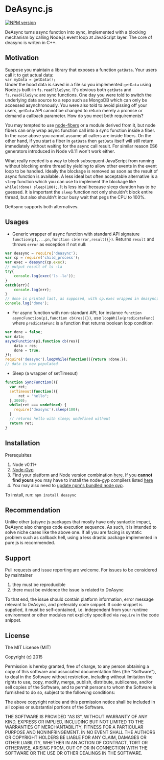 DeAsync.js
=======
[![NPM version](http://img.shields.io/npm/v/deasync.svg)](https://www.npmjs.org/package/deasync)

DeAsync turns async function into sync, implemented with a blocking mechanism by calling Node.js event loop at JavaScript layer. The core of deasync is writen in C++.


## Motivation

Suppose you maintain a library that exposes a function <code>getData</code>. Your users call it to get actual data:   
<code>var myData = getData();</code>  
Under the hood data is saved in a file so you implemented <code>getData</code> using Node.js built-in <code>fs.readFileSync</code>. It's obvious both <code>getData</code> and <code>fs.readFileSync</code> are sync functions. One day you were told to switch the underlying data source to a repo such as MongoDB which can only be accessed asynchronously. You were also told to avoid pissing off your users, <code>getData</code> API cannot be changed to return merely a promise or demand a callback parameter. How do you meet both requirements?

You may tempted to use [node-fibers](https://github.com/laverdet/node-fibers) or a module derived from it, but node fibers can only wrap async function call into a sync function inside a fiber. In the case above you cannot assume all  callers are inside fibers. On the other hand, if you start a fiber in `getData` then `getData` itself will still return immediately without waiting for the async call result. For similar reason ES6 generators introduced in Node v0.11 won't work either. 

What really needed is a way to block subsequent JavaScript from running without blocking entire thread by yielding to allow other events in the event loop to be handled. Ideally the blockage is removed as soon as the result of async function is available. A less ideal but often acceptable alternative is a `sleep` function which you can use to implement the blockage like ```while(!done) sleep(100);```. It is less ideal because sleep duration has to be guessed. It is important the `sleep` function not only shouldn't block entire thread, but also shouldn't incur busy wait that pegs the CPU to 100%. 
</small>

DeAsync supports both alternatives.



## Usages


* Generic wrapper of async function with standard API signature `function(p1,...pn,function cb(error,result){})`. Returns `result` and throws `error` as exception if not null:

```javascript
var deasync = require('deasync');
var cp = require('child_process');
var exec = deasync(cp.exec);
// output result of ls -la
try{
    console.log(exec('ls -la'));
}
catch(err){
    console.log(err);
}
// done is printed last, as supposed, with cp.exec wrapped in deasync; first without.
console.log('done');
```

* For async function with non-standard API, for instance `function asyncFunction(p1,function cb(res){})`, use `loopWhile(predicateFunc)` where `predicateFunc` is a function that returns boolean loop condition

```javascript
var done = false;
var data;
asyncFunction(p1,function cb(res){
    data = res;
    done = true;
});
require('deasync').loopWhile(function(){return !done;});
// data is now populated
```

* Sleep (a wrapper of setTimeout)

```javascript
function SyncFunction(){
  var ret;
  setTimeout(function(){
      ret = "hello";
  },3000);
  while(ret === undefined) {
    require('deasync').sleep(100);
  }
  // returns hello with sleep; undefined without
  return ret;    
}
```

## Installation
Prerequisites

1. Node v0.11+
2. [Node-Gyp](https://github.com/TooTallNate/node-gyp)
3. Find your platform and Node version combination [here](https://github.com/abbr/deasync-bin). If you **cannot find yours** you may have to install the node-gyp compilers listed [here](https://github.com/TooTallNate/node-gyp)
4. You may also need to [update npm's bundled node gyp](https://github.com/TooTallNate/node-gyp/wiki/Updating-npm's-bundled-node-gyp).

To install, run: 
```npm install deasync```

## Recommendation
Unlike other (a)sync js packages that mostly have only syntactic impact, DeAsync also changes code execution sequence. As such, it is intended to solve niche cases like the above one. If all you are facing is syntatic problem such as callback hell, using a less drastic package implemented in pure js is recommended.

## Support
Pull requests and issue reporting are welcome. For issues to be considered by maintainer
  1. they must be reproducible
  2. there must be evidence the issue is related to DeAsync

To that end, the issue should contain platform information, error message relevant to DeAsync, and preferably code snippet. If code snippet is supplied, it must be self-contained, i.e. independent from your runtime environment or other modules not explictly specified via `require` in the code snippet.

## License

The MIT License (MIT)

Copyright (c) 2015

Permission is hereby granted, free of charge, to any person obtaining a copy
of this software and associated documentation files (the "Software"), to deal
in the Software without restriction, including without limitation the rights
to use, copy, modify, merge, publish, distribute, sublicense, and/or sell
copies of the Software, and to permit persons to whom the Software is
furnished to do so, subject to the following conditions:

The above copyright notice and this permission notice shall be included in all
copies or substantial portions of the Software.

THE SOFTWARE IS PROVIDED "AS IS", WITHOUT WARRANTY OF ANY KIND, EXPRESS OR
IMPLIED, INCLUDING BUT NOT LIMITED TO THE WARRANTIES OF MERCHANTABILITY,
FITNESS FOR A PARTICULAR PURPOSE AND NONINFRINGEMENT. IN NO EVENT SHALL THE
AUTHORS OR COPYRIGHT HOLDERS BE LIABLE FOR ANY CLAIM, DAMAGES OR OTHER
LIABILITY, WHETHER IN AN ACTION OF CONTRACT, TORT OR OTHERWISE, ARISING FROM,
OUT OF OR IN CONNECTION WITH THE SOFTWARE OR THE USE OR OTHER DEALINGS IN THE
SOFTWARE.
